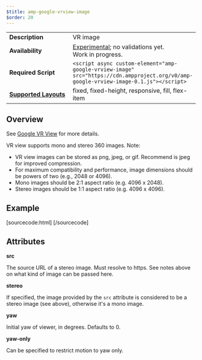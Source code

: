 ```yaml
---
$title: amp-google-vrview-image
$order: 20
---
```


<!---
Copyright 2016 The AMP HTML Authors. All Rights Reserved.

Licensed under the Apache License, Version 2.0 (the "License");
you may not use this file except in compliance with the License.
You may obtain a copy of the License at

      http://www.apache.org/licenses/LICENSE-2.0

Unless required by applicable law or agreed to in writing, software
distributed under the License is distributed on an "AS-IS" BASIS,
WITHOUT WARRANTIES OR CONDITIONS OF ANY KIND, either express or implied.
See the License for the specific language governing permissions and
limitations under the License.
-->



<table>
  <tr>
    <td width="40%"><strong>Description</strong></td>
    <td>VR image</td>
  </tr>
  <tr>
    <td width="40%"><strong>Availability</strong></td>
    <td><div><a href="https://www.ampproject.org/docs/reference/experimental.html">Experimental</a>; no validations yet.</div><div>Work in progress.</div></td>
  </tr>
  <tr>
    <td width="40%"><strong>Required Script</strong></td>
    <td><code>&lt;script async custom-element="amp-google-vrview-image" src="https://cdn.ampproject.org/v0/amp-google-vrview-image-0.1.js">&lt;/script></code></td>
  </tr>
  <tr>
    <td class="col-fourty"><strong><a href="https://www.ampproject.org/docs/guides/responsive/control_layout.html">Supported Layouts</a></strong></td>
    <td>fixed, fixed-height, responsive, fill, flex-item</td>
  </tr>
</table>

## Overview

See [Google VR View](https://developers.google.com/vr/concepts/vrview) for more details.

VR view supports mono and stereo 360 images. Note:

- VR view images can be stored as png, jpeg, or gif. Recommend is jpeg for improved compression.
- For maximum compatibility and performance, image dimensions should be powers of two (e.g., 2048 or 4096).
- Mono images should be 2:1 aspect ratio (e.g. 4096 x 2048).
- Stereo images should be 1:1 aspect ratio (e.g. 4096 x 4096).

## Example

[sourcecode:html]
<amp-google-vrview-image
    src="https://storage.googleapis.com/vrview/examples/coral.jpg"
    stereo
    width="400" height="300" layout=responsive>
</amp-google-vrview-image>
[/sourcecode]

## Attributes

**src**

The source URL of a stereo image. Must resolve to https. See notes above on what
kind of image can be passed here.

**stereo**

If specified, the image provided by the `src` attribute is considered to be a stereo
image (see above), otherwise it's a mono image.

**yaw**

Initial yaw of viewer, in degrees. Defaults to 0.

**yaw-only**

Can be specified to restrict motion to yaw only.
